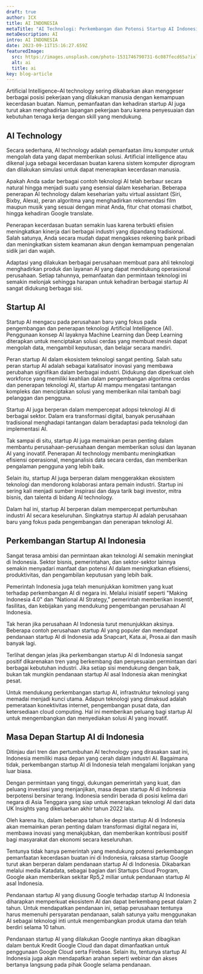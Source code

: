 ```yaml
---
draft: true
author: ICX
title: AI INDONESIA
metaTitle: "AI Technologi: Perkembangan dan Potensi Startup AI Indonesia"
metaDescription: AI
intro: AI INDONESIA
date: 2023-09-11T15:16:27.659Z
featuredImage:
  src: https://images.unsplash.com/photo-1531746790731-6c087fecd65a?ixlib=rb-4.0.3&ixid=M3wxMjA3fDB8MHxwaG90by1wYWdlfHx8fGVufDB8fHx8fA%3D%3D&auto=format&fit=crop&w=1106&q=80
  alt: ai
  title: ai
key: blog-article
---
```

<!--StartFragment-->

Artificial Intelligence–AI technology sering dikabarkan akan menggeser berbagai posisi pekerjaan yang dilakukan manusia dengan kemampuan kecerdasan buatan. Namun, pemanfaatan dan kehadiran startup AI juga turut akan menghadirkan lapangan pekerjaan baru karena penyesuaian dan kebutuhan tenaga kerja dengan skill yang mendukung.

## AI Technology

Secara sederhana, AI technology adalah pemanfaatan ilmu komputer untuk mengolah data yang dapat memberikan solusi. Artificial intelligence atau dikenal juga sebagai kecerdasan buatan karena sistem komputer diprogram dan dilakukan simulasi untuk dapat menerapkan kecerdasan manusia.

Apakah Anda sadar berbagai contoh teknologi AI telah berbaur secara natural hingga menjadi suatu yang esensial dalam keseharian. Beberapa penerapan AI technology dalam keseharian yaitu virtual assistant (Siri, Bixby, Alexa), peran algoritma yang menghadirkan rekomendasi film maupun musik yang sesuai dengan minat Anda, fitur chat otomasi chatbot, hingga kehadiran Google translate.

Penerapan kecerdasan buatan semakin luas karena terbukti efisien meningkatkan kinerja dari berbagai industri yang dipandang tradisional. Salah satunya, Anda secara mudah dapat mengakses rekening bank pribadi dan meningkatkan sistem keamanan akun dengan kemampuan pengenalan sidik jari dan wajah.

Adaptasi yang dilakukan berbagai perusahaan membuat para ahli teknologi menghadirkan produk dan layanan AI yang dapat mendukung operasional perusahaan. Setiap tahunnya, pemanfaatan dan permintaan teknologi ini semakin melonjak sehingga harapan untuk kehadiran berbagai startup AI sangat didukung berbagai sisi.

## Startup AI 

Startup AI mengacu pada perusahaan baru yang fokus pada pengembangan dan penerapan teknologi Artificial Intelligence (AI). Penggunaan konsep AI layaknya Machine Learning dan Deep Learning diterapkan untuk menciptakan solusi cerdas yang membuat mesin dapat mengolah data, mengambil keputusan, dan belajar secara mandiri.

Peran startup AI dalam ekosistem teknologi sangat penting. Salah satu peran startup AI adalah sebagai katalisator inovasi yang membawa perubahan signifikan dalam berbagai industri. Didukung dan diperkuat oleh workforce yang memiliki keahlian dalam pengembangan algoritma cerdas dan penerapan teknologi AI, startup AI mampu mengatasi tantangan kompleks dan menciptakan solusi yang memberikan nilai tambah bagi pelanggan dan pengguna.

Startup AI juga berperan dalam mempercepat adopsi teknologi AI di berbagai sektor. Dalam era transformasi digital, banyak perusahaan tradisional menghadapi tantangan dalam beradaptasi pada teknologi dan implementasi AI. 

Tak sampai di situ, startup AI juga memainkan peran penting dalam membantu perusahaan-perusahaan dengan memberikan solusi dan layanan AI yang inovatif. Penerapan AI technology membantu meningkatkan efisiensi operasional, menganalisis data secara cerdas, dan memberikan pengalaman pengguna yang lebih baik.

Selain itu, startup AI juga berperan dalam menggerakkan ekosistem teknologi dan mendorong kolaborasi antara pemain industri. Startup ini sering kali menjadi sumber inspirasi dan daya tarik bagi investor, mitra bisnis, dan talenta di bidang AI technology. 

Dalam hal ini, startup AI berperan dalam mempercepat pertumbuhan industri AI secara keseluruhan. Singkatnya startup AI adalah perusahaan baru yang fokus pada pengembangan dan penerapan teknologi AI. 

## Perkembangan Startup AI Indonesia

Sangat terasa ambisi dan permintaan akan teknologi AI semakin meningkat di Indonesia. Sektor bisnis, pemerintahan, dan sektor-sektor lainnya semakin menyadari manfaat dan potensi AI dalam meningkatkan efisiensi, produktivitas, dan pengambilan keputusan yang lebih baik. 

Pemerintah Indonesia juga telah menunjukkan komitmen yang kuat terhadap perkembangan AI di negara ini. Melalui inisiatif seperti "Making Indonesia 4.0" dan "National AI Strategy," pemerintah memberikan insentif, fasilitas, dan kebijakan yang mendukung pengembangan perusahaan AI Indonesia.

Tak heran jika perusahaan AI Indonesia turut menunjukkan aksinya. Beberapa contoh perusahaan startup AI yang populer dan mendapat pendanaan startup AI di Indonesia ada Snapcart, Kata.ai, Prosa.ai dan masih banyak lagi.

Terlihat dengan jelas jika perkembangan startup AI di Indonesia sangat positif dikarenakan tren yang berkembang dan penyesuaian permintaan dari berbagai kebutuhan industri. Jika setiap sisi mendukung dengan baik, bukan tak mungkin pendanaan startup AI asal Indonesia akan meningkat pesat. 

Untuk mendukung perkembangan startup AI, infrastruktur teknologi yang memadai menjadi kunci utama. Adapun teknologi yang dimaksud adalah pemerataan konektivitas internet, pengembangan pusat data, dan ketersediaan cloud computing. Hal ini memberikan peluang bagi startup AI untuk mengembangkan dan menyediakan solusi AI yang inovatif.

## Masa Depan Startup AI di Indonesia

Ditinjau dari tren dan pertumbuhan AI technology yang dirasakan saat ini, Indonesia memiliki masa depan yang cerah dalam industri AI. Bagaimana tidak, perkembangan startup AI di Indonesia telah mengalami lonjakan yang luar biasa. 

Dengan permintaan yang tinggi, dukungan pemerintah yang kuat, dan peluang investasi yang menjanjikan, masa depan startup AI di Indonesia berpotensi bersinar terang. Indonesia sendiri berada di posisi kelima dari negara di Asia Tenggara yang siap untuk menerapkan teknologi AI dari data UK Insights yang dikeluarkan akhir tahun 2022 lalu. 

Oleh karena itu, dalam beberapa tahun ke depan startup AI di Indonesia akan memainkan peran penting dalam transformasi digital negara ini, membawa inovasi yang menakjubkan, dan memberikan kontribusi positif bagi masyarakat dan ekonomi secara keseluruhan.

Tentunya tidak hanya pemerintah yang mendukung potensi perkembangan pemanfaatan kecerdasan buatan ini di Indonesia, raksasa startup Google turut akan berperan dalam pendanaan startup AI di Indonesia. Dikabarkan melalui media Katadata, sebagai bagian dari Startups Cloud Program, Google akan memberikan sekitar Rp5,2 miliar untuk pendanaan startup AI asal Indonesia.

Pendanaan startup AI yang diusung Google terhadap startup AI Indonesia diharapkan memperkuat ekosistem AI dan dapat berkembang pesat dalam 2 tahun. Untuk mendapatkan pendanaan ini, setiap perusahaan tentunya harus memenuhi persyaratan pendanaan, salah satunya yaitu menggunakan AI sebagai teknologi inti untuk mengembangkan produk utama dan telah berdiri selama 10 tahun.

Pendanaan startup AI yang dilakukan Google nantinya akan dibagikan dalam bentuk Kredit Google Cloud dan dapat dimanfaatkan untuk penggunaan Google Cloud serta Firebase. Selain itu, tentunya startup AI Indonesia juga akan mendapatkan arahan seperti webinar dan akses bertanya langsung pada pihak Google selama pendanaan.



<!--EndFragment-->